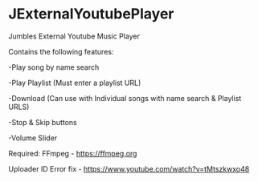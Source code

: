 # JExternalYoutubePlayer
Jumbles External Youtube Music Player

Contains the following features:

-Play song by name search

-Play Playlist (Must enter a playlist URL)

-Download (Can use with Individual songs with name search & Playlist URLS)

-Stop & Skip buttons
 
-Volume Slider

Required: FFmpeg - https://ffmpeg.org

Uploader ID Error fix - https://www.youtube.com/watch?v=tMtszkwxo48
